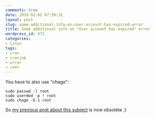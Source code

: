 ```yaml
---
comments: true
date: 2010-02-02 07:59:31
layout: post
slug: some-additional-info-on-user-account-has-expired-error
title: Some additional info on "User account has expired" error
wordpress_id: 472
categories:
- Linux
tags:
- cron
- cronjob
- error
- root
---
```


You have to also use "chage":
```
sudo passwd -l root
sudo usermod -p ! root
sudo chage -E-1 root
```

So [my previous post about this subject](http://www.vanutsteen.nl/2009/11/12/root-crontabscronjobs-not-executing-or-running/) is now obsolete ;)
